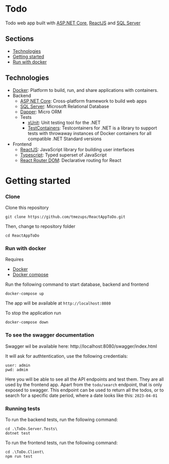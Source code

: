 # Todo

Todo web app built with [ASP.NET Core](https://learn.microsoft.com/en-us/aspnet/core/?view=aspnetcore-8.0),
[ReactJS](https://reactjs.org/) and [SQL Server](https://www.microsoft.com/en-us/sql-server)

## Sections
- [Technologies](#technologies)
- [Getting started](#getting-started)
- [Run with docker](#run-with-docker)


## Technologies

-   [Docker](https://www.docker.com/): Platform to build, run, and share applications with containers.
-   Backend
    -   [ASP NET Core](https://docs.microsoft.com/en-us/aspnet/core/): Cross-platform framework to build web apps
    -   [SQL Server](https://www.microsoft.com/en-us/sql-server): Microsoft Relational Database
    -   [Dapper](https://dapper-tutorial.net/dapper): Micro ORM
    -   Tests
        -   [xUnit](https://xunit.net/): Unit testing tool for the .NET
        -   [TestContainers](https://dotnet.testcontainers.org/): Testcontainers for .NET is a library to support tests with throwaway instances of Docker containers for all compatible .NET Standard versions
-   Frontend
    -   [ReactJS](https://reactjs.org/): JavaScript library for building user interfaces
    -   [Typescript](https://www.typescriptlang.org/): Typed superset of JavaScript
    -   [React Router DOM](https://reacttraining.com/react-router/web/guides/quick-start): Declarative routing for React

# Getting started

### Clone

Clone this repository

```
git clone https://github.com/tmezups/ReactAppToDo.git
```

Then, change to repository folder

```
cd ReactAppToDo
```

### Run with docker

Requires

-   [Docker](https://docs.docker.com/get-docker/)
-   [Docker compose](https://docs.docker.com/compose/install/)

Run the following command to start database, backend and frontend

```
docker-compose up
```

The app will be available at `http://localhost:8080`

To stop the application run

```
docker-compose down
```

### To see the swagger documentation

Swagger wil be available here: http://localhost:8080/swagger/index.html

It will ask for authtentication, use the following credentials:

```
user: admin
pwd: admim
```

Here you will be able to see all the API endpoints and test them.
They are all used by the frontend app. Apart from the `todo/search` endpoint, that is only exposed to swagger.
This endpoint can be used to return all the todos, or to search for a specific date period, where a date looks like this: `2023-04-01`

### Running tests

To run the backend tests, run the following command:

```
cd .\ToDo.Server.Tests\
dotnet test
```

To run the frontend tests, run the following command:

```
cd .\ToDo.Client\
npm run test
```